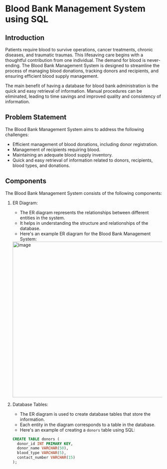 # Blood Bank Management System using SQL

## Introduction
Patients require blood to survive operations, cancer treatments, chronic diseases, and traumatic traumas. This lifesaving care begins with a thoughtful contribution from one individual. The demand for blood is never-ending. The Blood Bank Management System is designed to streamline the process of managing blood donations, tracking donors and recipients, and ensuring efficient blood supply management.

The main benefit of having a database for blood bank administration is the quick and easy retrieval of information. Manual procedures can be eliminated, leading to time savings and improved quality and consistency of information.

## Problem Statement
The Blood Bank Management System aims to address the following challenges:
- Efficient management of blood donations, including donor registration.
- Management of recipients requiring blood.
- Maintaining an adequate blood supply inventory.
- Quick and easy retrieval of information related to donors, recipients, blood types, and donations.

## Components
The Blood Bank Management System consists of the following components:

1. ER Diagram:
   - The ER diagram represents the relationships between different entities in the system.
   - It helps in understanding the structure and relationships of the database.
   - Here's an example ER diagram for the Blood Bank Management System:

   <img width="500" alt="image" src="https://github.com/priyajotgill2003/Bloodbank-Management-System-DBMS-/assets/72308930/d3b861eb-062b-4b5d-9603-8c0fbb180633">


2. Database Tables:
   - The ER diagram is used to create database tables that store the information.
   - Each entity in the diagram corresponds to a table in the database.
   - Here's an example of creating a `donors` table using SQL:

   ```sql
   CREATE TABLE donors (
     donor_id INT PRIMARY KEY,
     donor_name VARCHAR(50),
     blood_type VARCHAR(5),
     contact_number VARCHAR(15)
   );
